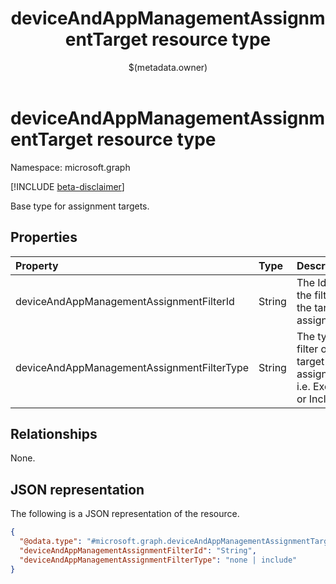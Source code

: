 ﻿---
title: "deviceAndAppManagementAssignmentTarget resource type"
description: "Base type for assignment targets."
localization_priority: Normal
author: "$(metadata.owner)"
ms.prod: ""
doc_type: "resourcePageType"
---

# deviceAndAppManagementAssignmentTarget resource type

Namespace: microsoft.graph

[!INCLUDE [beta-disclaimer](../../includes/beta-disclaimer.md)]

Base type for assignment targets.

## Properties

| Property                                   | Type   | Description                                                          |
| :----------------------------------------- | :----- | :------------------------------------------------------------------- |
| deviceAndAppManagementAssignmentFilterId   | String | The Id of the filter for the target assignment.                      |
| deviceAndAppManagementAssignmentFilterType | String | The type of filter of the target assignment i.e. Exclude or Include. |

## Relationships

None.

## JSON representation

The following is a JSON representation of the resource.

<!-- {
  "blockType": "resource",
  "@odata.type": "microsoft.graph.deviceAndAppManagementAssignmentTarget",
}
-->

```json
{
  "@odata.type": "#microsoft.graph.deviceAndAppManagementAssignmentTarget",
  "deviceAndAppManagementAssignmentFilterId": "String",
  "deviceAndAppManagementAssignmentFilterType": "none | include"
}
```